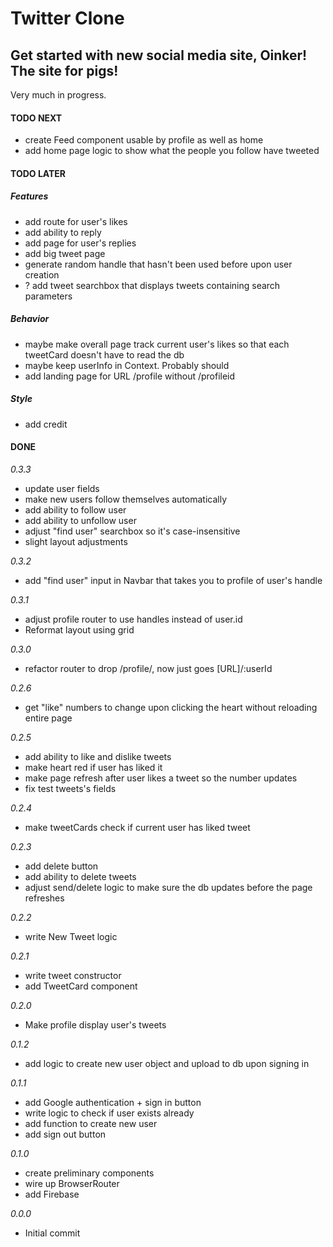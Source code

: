 # Twitter Clone

## Get started with new social media site, Oinker! The site for pigs!

Very much in progress.

#### TODO NEXT

- create Feed component usable by profile as well as home
- add home page logic to show what the people you follow have tweeted

#### TODO LATER

##### Features

- add route for user's likes
- add ability to reply
- add page for user's replies
- add big tweet page
- generate random handle that hasn't been used before upon user creation
- ? add tweet searchbox that displays tweets containing search parameters

##### Behavior

- maybe make overall page track current user's likes so that each tweetCard doesn't have to read the db
- maybe keep userInfo in Context. Probably should
- add landing page for URL /profile without /profileid

##### Style

- add credit

#### DONE

_0.3.3_

- update user fields
- make new users follow themselves automatically
- add ability to follow user
- add ability to unfollow user
- adjust "find user" searchbox so it's case-insensitive
- slight layout adjustments

_0.3.2_

- add "find user" input in Navbar that takes you to profile of user's handle

_0.3.1_

- adjust profile router to use handles instead of user.id
- Reformat layout using grid

_0.3.0_

- refactor router to drop /profile/, now just goes [URL]/:userId

_0.2.6_

- get "like" numbers to change upon clicking the heart without reloading entire page

_0.2.5_

- add ability to like and dislike tweets
- make heart red if user has liked it
- make page refresh after user likes a tweet so the number updates
- fix test tweets's fields

_0.2.4_

- make tweetCards check if current user has liked tweet

_0.2.3_

- add delete button
- add ability to delete tweets
- adjust send/delete logic to make sure the db updates before the page refreshes

_0.2.2_

- write New Tweet logic

_0.2.1_

- write tweet constructor
- add TweetCard component

_0.2.0_

- Make profile display user's tweets

_0.1.2_

- add logic to create new user object and upload to db upon signing in

_0.1.1_

- add Google authentication + sign in button
- write logic to check if user exists already
- add function to create new user
- add sign out button

_0.1.0_

- create preliminary components
- wire up BrowserRouter
- add Firebase

_0.0.0_

- Initial commit
